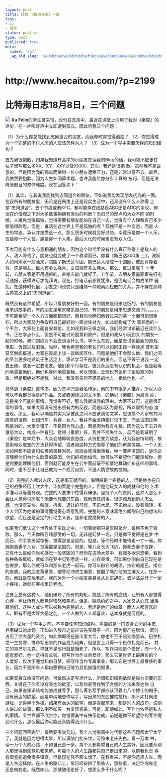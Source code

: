 ```yaml
---
layout: post
title: 转载：《槽边往事》一篇
tags:
- zz
- 朋友
status: publish
type: post
published: true
meta:
  views: '557'
  _wp_old_slug: '%e8%bd%ac%e8%bd%bd%ef%bc%9a%e3%80%8a%e6%a7%bd%e8%be%b9%e5%be%80%e4%ba%8b%e3%80%8b%e4%b8%80%e7%af%87'
---
```


<h1>http://www.hecaitou.com/?p=2199</h1>
<h1>比特海日志18月8日，三个问题</h1>

![](http://www.douban.com/lpic/s2644624.jpg)
<strong>Xu Felix</strong>的学生哥来信，说他在念高中，最近在课堂上引用了我对《秦腔》的评价，在一片叫好声中立即遭到孤立。因此问我三个问题：

（1）为什么你总能找到志同道合的朋友，而我却时常觉得孤独？
（2）你觉得成为一个完整的不讨人厌的人应该怎样为人？
（3）成为一个写手需要怎样的知识结构？

首先我很抱歉，如果我知道有高中的小朋友在读我的Blog的话，我可能不应该在帖子里写那么多XX、XY、XXY以及XXXX。其次，我还是很抱 歉。虽然我不是故意的，但是因为我的观点而使得一位小朋友遭受压力，还是非常过意不去。最后，我依然要抱歉。因为人生如同算术题，也许我能给你分步计算的 技巧，但是无法降低题目的整体难度。现在回答如下：

（1）其实，与其说我能找到志同道合的朋友，不如说我能发现朋友闪光的一面。在我所有的朋友里，无论是在网络上还是现实生活中，还真没有什么人称得 上是“志同道合”。去个书店或者KFC，都可能存在线路是ABC还是ADC的争议，何谈在价值观之下对大多数事物拥有类似的判断？当自己的观点和大众不同 的时候，人难免觉得孤独，觉得需要有朋友能站在自己一边，觉得有个人理解自己多少都值得欣慰。但是，谁活在这世界上不是孤独的呢？孤独不是一种变态，而是 人生的常态。承认并接受这一点，那么很多时候就会好过些。毕竟乐是你一个人乐，苦是你一个人苦，痛是你一个人疼，最后火化的时候也没有双人位。

不大可能有什么心意相通的朋友，因为这个时代里没有什么真正称得上是敌人的人。敌人降格了，朋友也就变成了一个称谓而已。你看《斯巴达300勇 士》，波斯人如同潮水一般涌来，包围了斯巴达军团。斯巴达人缩成一个圆圈，彼此背靠着背，这是朋友。敌人有多么强大，友谊就有多么伟大。那么，反过来呢？ 十年前，去朋友家是不用通报的，直接去敲门就好了。五年前，去朋友家需要事先打电话通报，获得许可才能拜访。现在，打电话前都要犹豫，是否电话会构成某种 骚扰。在这种时代里，朋友之间也仅只是维持一种疏离而松散的关系，并不存在那种古典意义上的“志同道合”。

既然没有这种希望，所以只看朋友好的一面。有的朋友是用来吃饭的，有的朋友是用来讲故事的，有的朋友是用来鞭策自己的，有的朋友是用来思想交流 的。。。。。。不可能希望一个人方方面面都很好，而且你也确知他转过来的某一个面可能很狰狞，所以大家努力争取用自己最好的一面对住对方，如此就构成了大 家熟悉的一个平台，大家在上面各安其位。比如说我和王佩之间，我们经常讨论最近在读什么书，正在学点什么，但是不可能讨论股票和房产。但是和我从小玩到大 的朋友一起的时候，我们则绝对不会去谈读什么书，学什么东西，而是去讨论最新的游戏、电影、饭馆以及旧事。当然，我也希望我的老友们可以如同王佩一样读点 普利策获奖新闻报道，大家在饭局上谈一谈新闻写作。问题是他们不会那么做，我们之间的平台更多地建筑于生活之上，理论学习不是我们的重点。但这不等于说我 一定要王佩，或者一定要老友。他们都平行存在，彼此永远没有认识的机会，但是我等同地需要他们，他们也等同地需要我。可以想像，王佩也有谈房子谈股票的对 象，但是那绝对不是我。对此，我没有任何不满意的地方，相信他也一样。

具体到《秦腔》这本书，因为贾平凹是著名作家，他的书有很多人推荐，所以大众可以不看都觉得是好作品。又或者阅读过的文本里，的确以《秦腔》为最高 妙，这是完全可能的事情。我觉得不好，那么我就说我的理由。大家不认可，这是很正常的事情。如果大家没有提出很有力的反驳，而是以因为鄙视，所以鄙视的态 度出现。那么，我可以确信其实大家彼此之间不应该谈论文学，应该换个大家有共同感觉的话题，比如汽车、兵器、女人。我并不会坚持要讨论下去，而且试图证明 我是对的，大家全错了。不是因为我心虚，而是因为我有礼貌，因为这么下去只会激怒大众，构成一种冒犯。觉得《秦腔》好，我并不损失什么。反而是我证明了 《秦腔》是本烂书，大众会随即转变态度，从抗拒变为敌意，认为我自恃聪明，故意用哗众取宠的方法获得声望，或者用这种方式侮辱了他们的审美情趣。一个人无 论如何都不应该和狂奔的兽群对抗，否则会死得很难看。唯一要弄清楚的，是你必须理解他们为什么欣赏的原因，他们的视角如何。你可以不希望他们能理解你，但 是你要能理解他们，否则就可能发生在公牛面前毫不知情地舞动红布这样的事情。同时，也不至于让自己成为一个孤芳自赏，不通人情世故的怪物。

（2）完整的人都讨人厌，这是毫无疑问的。海明威是个完整的人，但是他也在自己的战争经历上吹大牛。毕加索是个完整的人，但是他玩女人的成就和他的 艺术水准可以等量齐观。完整的人要求个性得以伸张，坚持个人的原则，这种人怎么不会让人觉得讨厌呢？他要他想要的东西，做他想做的事，很少顾及到别人怎么 想。也没有妥协、斡旋、折衷、退让的习惯，不识大局，不识抬举，没有规矩，多少人会因为他做的事情而觉得心烦意乱啊。完整的人意味着绝少阉割自己的想法和 欲望，而且还是坚定的行动主义者，是和老虎跳舞的人。

如果我们承认这个世界处于变动之中，一切事物都只是暂时聚合，最后不免于毁败。那么，今天你所目睹感受的一切，无非是幻梦一场，只是你不觉得是在梦 中而已。你手拿房契存折，觉得那是坚固的。但是，等你死时不能带走一寸一毫。你拥抱着妻子儿女，觉得那是坚固的。但是，等儿女长大飞远，你死去妻子改嫁， 又有什么是如你当初感觉一般坚固的？而你在这场大梦中，有诸多欲求恐惧，看到各种条条框框，就如同在梦中见到老虎一样，心存畏惧。可如果你明白自己现在是 在做梦，那么你就可以和那头老虎一起玩。你可以揪它的胡须，拉它的尾巴，揉它的皮肤。我的朋友黄章晋，他曾经冲进主编室，按翻了痛打他的主编大人。在那一 刻，他就是在玩老虎。我的另外一个小朋友暴暴蓝从北京辞职，去泸沽湖开了一家小客栈，她就在客栈里玩老虎。

世界上总有这种人，他们破坏了所有的规矩，挑战了所有的底线，让所有人都觉得心碎，也让所有人都觉得恼怒和焦虑。但是，隐隐约约之中，大家又从心底 里羡慕他们。这种人或许可以被称为完整的人，老虎是他们的纹章。而人人都喜欢的人，鲜有不是大奸大恶之徒。一个人做到人人都喜欢，这本身就是可疑的。

（3）成为一个写手之前，不需要任何知识结构。需要的是一门安身立命的手艺，养家糊口的本领。正如进入股市之前应该先买房子一样，因为房产在增值， 同时占用了你大量的资金，如此你即便在股市里大亏，你也不至于赔到哪里去。巴尔扎克一生贫寒，拼命写出来的作品成为经典，但是世上只得一个巴尔扎克而已。 其它的类巴尔扎克，早就不是改行就是饿死了。所以，写作只能是个爱好，而一个人能有爱好，他一定得有点钱。把写作当作业余爱好，那么它是世界上最廉价的个 人爱好，仅次于睡觉和白日梦。把写作当作专属事业，那么它是世界上最奢侈的事业，因为不是所有人都自愿把自己降为忍饥挨饿的奴隶。

如果安身立命没有问题，可依然决定写点什么，所谓知识结构依然是极为次要的东西。关键在于你有没有表达的欲望，以及你是否找到了合适的方法来表达你 自己。如果说知识结构能够成就写手，那么著名写手都应该顶着七八个博士的帽子。没有表达的欲望，而是单纯地想作写手，写出来的东西摧枯拉朽，那不如打网络 游戏，记得弄个外挂。如果有表达的欲望，但是提起笔来，都是别人的成句，说别人讲过的故事，那么倒不如买一台复印机来。可是，即便如此，写作也依然是私人 的事情。全世界都不欣赏你，你觉得其中有快乐也成。前提是你不希望你的写作得到点什么，那么最后你可能还真能得到点什么。

三个问题回答完毕，最后要多说几句。我个人觉得高中时代想这些问题都太早太早了，我就是因为想得太早，所以满脑门抬头纹，可怜未老头先白。看一万本 书，读一万个人的心路，不如自己走一步。每个人都希望自己的人生美好，因此要从别人那里得到些意见和见解。可每个人的人生路都只自己走出来的，以前我也觉 得有借鉴能避免很多错误，但是现在我不那么想了。在我看来，不是你选择人生，而是人生选择你。在人生的路口上，早已经安排了那些人，那些事，决定你向左走 还是向右走。既然如此，那就随便走好了，想那么多干什么呢？
